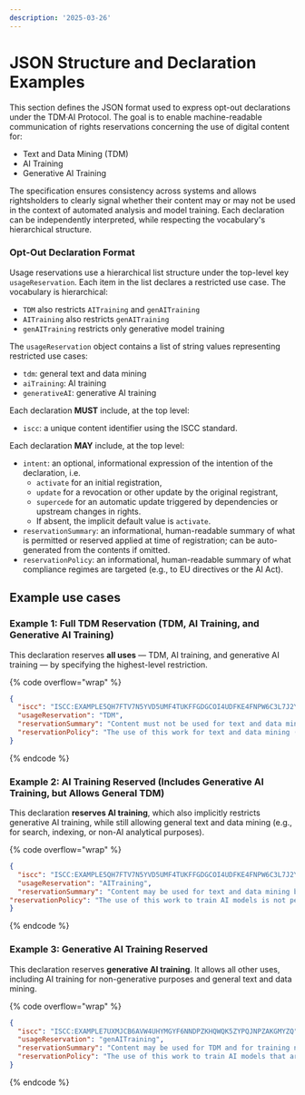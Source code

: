 ```yaml
---
description: '2025-03-26'
---
```


# JSON Structure and Declaration Examples

​​This section defines the JSON format used to express opt-out declarations under the TDM·AI Protocol. The goal is to enable machine-readable communication of rights reservations concerning the use of digital content for:

* Text and Data Mining (TDM)
* AI Training
* Generative AI Training

The specification ensures consistency across systems and allows rightsholders to clearly signal whether their content may or may not be used in the context of automated analysis and model training. Each declaration can be independently interpreted, while respecting the vocabulary's hierarchical structure.

### Opt-Out Declaration Format

Usage reservations use a hierarchical list structure under the top-level key `usageReservation`. Each item in the list declares a restricted use case. The vocabulary is hierarchical:

* `TDM` also restricts `AITraining` and `genAITraining`
* `AITraining` also restricts `genAITraining`
* `genAITraining` restricts only generative model training

The `usageReservation` object contains a list of string values representing restricted use cases:

* `tdm`: general text and data mining
* `aiTraining`: AI training&#x20;
* `generativeAI`: generative AI training

Each declaration **MUST** include, at the top level:

* `iscc`: a unique content identifier using the ISCC standard.

Each declaration **MAY** include, at the top level:

* `intent`: an optional, informational expression of the intention of the declaration, i.e. &#x20;
  * `activate` for an initial registration,
  * `update` for a revocation or other update by the original registrant,&#x20;
  * `supercede` for an automatic update triggered by dependencies or upstream changes in rights.&#x20;
  * If absent, the implicit default value is `activate`.
* `reservationSummary`: an informational, human-readable summary of what is permitted or reserved applied at time of registration; can be auto-generated from the contents if omitted.
* `reservationPolicy`: an informational, human-readable summary of what compliance regimes are targeted (e.g., to EU directives or the AI Act).

## Example use cases

### **Example 1: Full TDM Reservation (TDM, AI Training, and Generative AI Training)**

This declaration reserves **all uses** — TDM, AI training, and generative AI training — by specifying the highest-level restriction.

{% code overflow="wrap" %}
```json
{
  "iscc": "ISCC:EXAMPLE5QH7FTV7N5YVD5UMF4TUKFFGDGCOI4UDFKE4FNPW6C3L7J2Y",
  "usageReservation": "TDM",
  "reservationSummary": "Content must not be used for text and data mining, AI training, or generative AI training.",
  "reservationPolicy": "The use of this work for text and data mining (TDM) is not permitted. This includes any automated analytical technique aimed at analyzing text or data in digital form to generate information, such as patterns, trends, or correlations. As a result, the work may also not be used for training general-purpose AI models or other systems, including those designed to generate synthetic content. This reservation is made in accordance with Article 4(3) of Directive 2019/790 (CDSM Directive)."
}
```
{% endcode %}

### **Example 2**: AI Training Reserved (Includes Generative AI Training, but Allows General TDM)

This declaration **reserves AI training**, which also implicitly restricts generative AI training, while still allowing general text and data mining (e.g., for search, indexing, or non-AI analytical purposes).

{% code overflow="wrap" %}
```json
{
  "iscc": "ISCC:EXAMPLE5QH7FTV7N5YVD5UMF4TUKFFGDGCOI4UDFKE4FNPW6C3L7J2Y",
  "usageReservation": "AITraining",
  "reservationSummary": "Content may be used for text and data mining but must not be used for AI training or generative AI training.",
"reservationPolicy": "The use of this work to train AI models is not permitted. This includes training general-purpose AI systems or other models capable of performing a wide range of tasks such as labeling, classification, pattern recognition, decision-making, or semantic content understanding. Use of the work for training generative AI models is also prohibited. However, text and data mining (TDM) is permitted in accordance with Article 4 of Directive 2019/790 (CDSM Directive), provided it does not serve the purpose of model training."
}
```
{% endcode %}

### Example 3: Generative AI Training Reserved

This declaration reserves **generative AI training**. It allows all other uses, including AI training for non-generative purposes and general text and data mining.

{% code overflow="wrap" %}
```json
{
  "iscc": "ISCC:EXAMPLE7UXMJCB6AVW4UHYMGYF6NNDPZKHQWQK5ZYPQJNPZAKGMYZQ",
  "usageReservation": "genAITraining",
  "reservationSummary": "Content may be used for TDM and for training non-generative AI models, but not for generative AI training.",
  "reservationPolicy": "The use of this work to train AI models that are either (a) general-purpose AI systems with the capacity to generate synthetic content such as text, images, audio, or video, or (b) other types of AI systems whose primary purpose is the generation of such content, is not permitted. Text and Data Mining (TDM) is allowed for non-generative purposes, including training AI systems that do not produce synthetic outputs, in accordance with Article 4 of Directive 2019/790 (CDSM Directive), and for scientific research or temporary reproduction under Article 5(1) of Directive 2001/29/EC."
}
```
{% endcode %}
